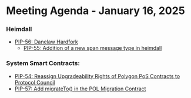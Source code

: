 # Meeting Agenda - January 16, 2025

### Heimdall
* [PIP-56: Danelaw Hardfork](https://github.com/maticnetwork/Polygon-Improvement-Proposals/blob/main/PIPs/PIP-56.md)
  * [PIP-55: Addition of a new span message type in heimdall](https://github.com/maticnetwork/Polygon-Improvement-Proposals/blob/main/PIPs/PIP-44.md)

### System Smart Contracts:
* [PIP-54: Reassign Upgradeability Rights of Polygon PoS Contracts to Protocol Council](https://github.com/maticnetwork/Polygon-Improvement-Proposals/blob/main/PIPs/PIP-54.md)
* [PIP-57: Add migrateTo() in the POL Migration Contract](https://github.com/maticnetwork/Polygon-Improvement-Proposals/blob/main/PIPs/PIP-57.md)
